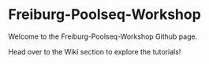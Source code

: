# Freiburg-Poolseq-Workshop

Welcome to the Freiburg-Poolseq-Workshop Github page.

Head over to the Wiki section to explore the tutorials!
